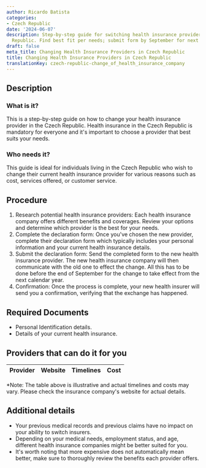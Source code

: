 ```yaml
---
author: Ricardo Batista
categories:
- Czech Republic
date: '2024-06-07'
description: Step-by-step guide for switching health insurance providers in Czech
  Republic. Find best fit per needs; submit form by September for next year change.
draft: false
meta_title: Changing Health Insurance Providers in Czech Republic
title: Changing Health Insurance Providers in Czech Republic
translationKey: czech-republic-change_of_health_insurance_company
---
```



## Description
### What is it?
This is a step-by-step guide on how to change your health insurance provider in the Czech Republic. Health insurance in the Czech Republic is mandatory for everyone and it's important to choose a provider that best suits your needs.
### Who needs it?
This guide is ideal for individuals living in the Czech Republic who wish to change their current health insurance provider for various reasons such as cost, services offered, or customer service.

## Procedure
1. Research potential health insurance providers: Each health insurance company offers different benefits and coverages. Review your options and determine which provider is the best for your needs.
2. Complete the declaration form: Once you've chosen the new provider, complete their declaration form which typically includes your personal information and your current health insurance details.
3. Submit the declaration form: Send the completed form to the new health insurance provider. The new health insurance company will then communicate with the old one to effect the change. All this has to be done before the end of September for the change to take effect from the next calendar year.
4. Confirmation: Once the process is complete, your new health insurer will send you a confirmation, verifying that the exchange has happened.

## Required Documents
- Personal Identification details.
- Details of your current health insurance.

## Providers that can do it for you

| Provider        |     Website     |     Timelines    |       Cost      |
| --------------- | --------------- |  :-------------: | :-------------: |

*Note: The table above is illustrative and actual timelines and costs may vary. Please check the insurance company's website for actual details.

## Additional details

- Your previous medical records and previous claims have no impact on your ability to switch insurers.
- Depending on your medical needs, employment status, and age, different health insurance companies might be better suited for you.
- It's worth noting that more expensive does not automatically mean better, make sure to thoroughly review the benefits each provider offers.